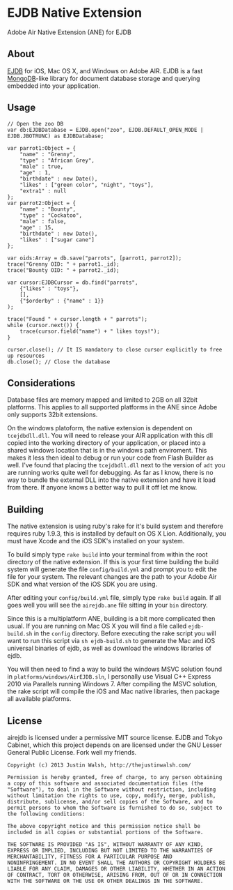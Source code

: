 # EJDB Native Extension
Adobe Air Native Extension (ANE) for EJDB

## About
[EJDB](https://github.com/Softmotions/ejdb) for iOS, Mac OS X, and Windows on Adobe AIR. EJDB is a fast [MongoDB](http://www.mongodb.org/)-like library for document database storage and querying embedded into your application.

## Usage
```as3
// Open the zoo DB
var db:EJDBDatabase = EJDB.open("zoo", EJDB.DEFAULT_OPEN_MODE | EJDB.JBOTRUNC) as EJDBDatabase;

var parrot1:Object = {
	"name" : "Grenny",
	"type" : "African Grey",
	"male" : true,
	"age" : 1,
	"birthdate" : new Date(),
	"likes" : ["green color", "night", "toys"],
	"extra1" : null
};
var parrot2:Object = {
	"name" : "Bounty",
	"type" : "Cockatoo",
	"male" : false,
	"age" : 15,
	"birthdate" : new Date(),
	"likes" : ["sugar cane"]
};

var oids:Array = db.save("parrots", [parrot1, parrot2]);
trace("Grenny OID: " + parrot1._id);
trace("Bounty OID: " + parrot2._id);

var cursor:EJDBCursor = db.find("parrots",
	{"likes" : "toys"},
	[],
	{"$orderby" : {"name" : 1}}
);

trace("Found " + cursor.length + " parrots");
while (cursor.next()) {
	trace(cursor.field("name") + " likes toys!");
}

cursor.close(); // It IS mandatory to close cursor explicitly to free up resources
db.close(); // Close the database
```

## Considerations
Database files are memory mapped and limited to 2GB on all 32bit platforms. This applies to all supported platforms in the ANE since Adobe only supports 32bit extensions.

On the windows platoform, the native extension is dependent on `tcejdbdll.dll`. You will need to release your AIR application with this dll copied into the working directory of your application, or placed into a shared windows location that is in the windows path enviroment. This makes it less then ideal to debug or run your code from Flash Builder as well. I've found that placing the `tcejdbdll.dll` next to the version of `adt` you are running works quite well for debugging. As far as I know, there is no way to bundle the external DLL into the native extension and have it load from there. If anyone knows a better way to pull it off let me know.

## Building
The native extension is using ruby's rake for it's build system and therefore requires ruby 1.9.3, this is installed by default on OS X Lion.  Additionally, you must have Xcode and the iOS SDK's installed on your system.

To build simply type `rake build` into your terminal from within the root directory of the native extension.  If this is your first time building the build system will generate the file `config/build.yml` and prompt you to edit the file for your system.  The relevant changes are the path to your Adobe Air SDK and what version of the iOS SDK you are using.

After editing your `config/build.yml` file, simply type `rake build` again.  If all goes well you will see the `airejdb.ane` file sitting in your `bin` directory.

Since this is a multiplatform ANE, building is a bit more complicated then usual. If you are running on Mac OS X you will find a file called `ejdb-build.sh` in the `config` directory. Before executing the rake script you will want to run this script via `sh ejdb-build.sh` to generate the Mac and iOS universal binaries of ejdb, as well as download the windows libraries of ejdb.

You will then need to find a way to build the windows MSVC solution found in `platforms/windows/AirEJDB.sln`, I personally use Visual C++ Express 2010 via Parallels running Windows 7. After compiling the MSVC solution, the rake script will compile the iOS and Mac native libraries, then package all available platforms.

## License
airejdb is licensed under a permissive MIT source license. EJDB and Tokyo Cabinet, which this project depends on are licensed under the GNU Lesser General Public License. Fork well my friends.

	Copyright (c) 2013 Justin Walsh, http://thejustinwalsh.com/

	Permission is hereby granted, free of charge, to any person obtaining
	a copy of this software and associated documentation files (the
	"Software"), to deal in the Software without restriction, including
	without limitation the rights to use, copy, modify, merge, publish,
	distribute, sublicense, and/or sell copies of the Software, and to
	permit persons to whom the Software is furnished to do so, subject to
	the following conditions:

	The above copyright notice and this permission notice shall be
	included in all copies or substantial portions of the Software.

	THE SOFTWARE IS PROVIDED "AS IS", WITHOUT WARRANTY OF ANY KIND,
	EXPRESS OR IMPLIED, INCLUDING BUT NOT LIMITED TO THE WARRANTIES OF
	MERCHANTABILITY, FITNESS FOR A PARTICULAR PURPOSE AND
	NONINFRINGEMENT. IN NO EVENT SHALL THE AUTHORS OR COPYRIGHT HOLDERS BE
	LIABLE FOR ANY CLAIM, DAMAGES OR OTHER LIABILITY, WHETHER IN AN ACTION
	OF CONTRACT, TORT OR OTHERWISE, ARISING FROM, OUT OF OR IN CONNECTION
	WITH THE SOFTWARE OR THE USE OR OTHER DEALINGS IN THE SOFTWARE.
